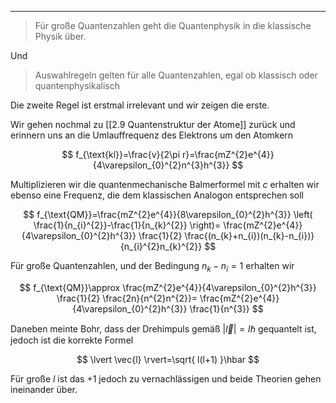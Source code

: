 ***

>Für große Quantenzahlen geht die Quantenphysik in die klassische Physik über.

Und

>Auswahlregeln gelten für alle Quantenzahlen, egal ob klassisch oder quantenphysikalisch

Die zweite Regel ist erstmal irrelevant und wir zeigen die erste.

Wir gehen nochmal zu [[2.9 Quantenstruktur der Atome]] zurück und erinnern uns an die Umlauffrequenz des Elektrons um den Atomkern

$$
f_{\text{kl}}=\frac{v}{2\pi r}=\frac{mZ^{2}e^{4}}{4\varepsilon_{0}^{2}n^{3}h^{3}}
$$

Multiplizieren wir die quantenmechanische Balmerformel mit $c$ erhalten wir ebenso eine Frequenz, die dem klassischen Analogon entsprechen soll

$$
f_{\text{QM}}=\frac{mZ^{2}e^{4}}{8\varepsilon_{0}^{2}h^{3}} \left( \frac{1}{n_{i}^{2}}-\frac{1}{n_{k}^{2}} \right)= \frac{mZ^{2}e^{4}}{4\varepsilon_{0}^{2}h^{3}} \frac{1}{2} \frac{(n_{k}+n_{i})(n_{k}-n_{i})}{n_{i}^{2}n_{k}^{2}}
$$

Für große Quantenzahlen, und der Bedingung $n_{k}-n_{i}=1$ erhalten wir

$$
f_{\text{QM}}\approx \frac{mZ^{2}e^{4}}{4\varepsilon_{0}^{2}h^{3}} \frac{1}{2} \frac{2n}{n^{2}n^{2}}= \frac{mZ^{2}e^{4}}{4\varepsilon_{0}^{2}h^{3}} \frac{1}{n^{3}}
$$

Daneben meinte Bohr, dass der Drehimpuls gemäß $\lvert \vec{l} \rvert=l\hbar$ gequantelt ist, jedoch ist die korrekte Formel

$$
\lvert \vec{l} \rvert=\sqrt{ l(l+1) }\hbar
$$

Für große $l$ ist das $+1$ jedoch zu vernachlässigen und beide Theorien gehen ineinander über.